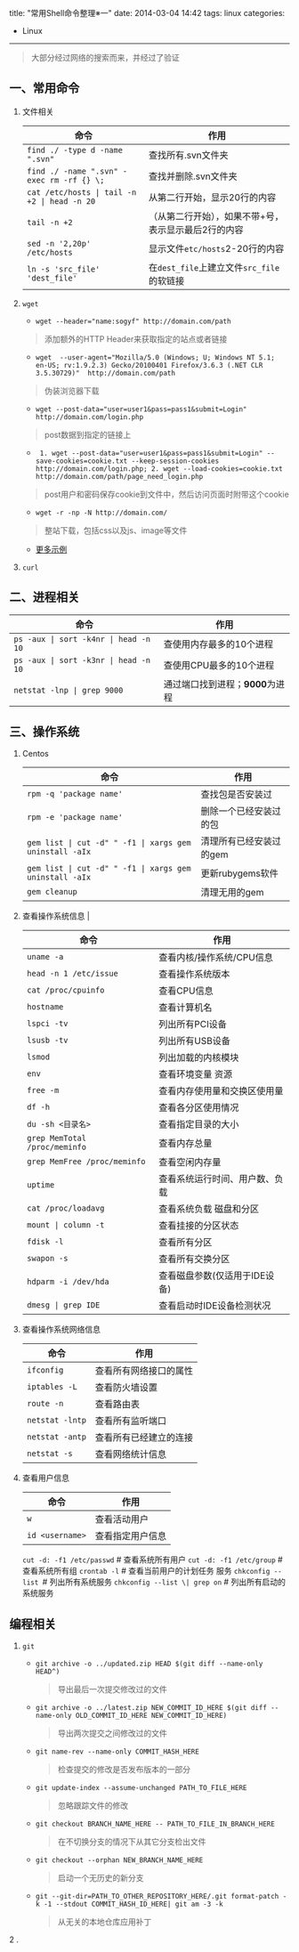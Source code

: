 title: "常用Shell命令整理※一"
date: 2014-03-04 14:42
tags: linux
categories:  
- Linux
---

> 大部分经过网络的搜索而来，并经过了验证


## 一、常用命令

1. 文件相关

    命令 | 作用 
    ------------ | -------------
    `find ./ -type d -name ".svn"`|查找所有.svn文件夹
    `find ./ -name ".svn" -exec rm -rf {} \;`|查找并删除.svn文件夹 
    `cat /etc/hosts \| tail -n +2 \| head -n 20`|从第二行开始，显示20行的内容
    `tail -n +2 `|（从第二行开始），如果不带+号，表示显示最后2行的内容
    `sed -n '2,20p' /etc/hosts`|显示文件`etc/hosts`2-20行的内容
    `ln -s 'src_file' 'dest_file'`| 在`dest_file`上建立文件`src_file`的软链接

2. `wget`

    - `wget --header="name:sogyf" http://domain.com/path`
    > 添加额外的HTTP Header来获取指定的站点或者链接
    - `wget  --user-agent="Mozilla/5.0 (Windows; U; Windows NT 5.1; en-US; rv:1.9.2.3) Gecko/20100401 Firefox/3.6.3 (.NET CLR 3.5.30729)"  http://domain.com/path`
    > 伪装浏览器下载
    - `wget --post-data="user=user1&pass=pass1&submit=Login" http://domain.com/login.php`
    > post数据到指定的链接上
    - ` 1. wget --post-data="user=user1&pass=pass1&submit=Login" --save-cookies=cookie.txt --keep-session-cookies http://domain.com/login.php; 2. wget --load-cookies=cookie.txt http://domain.com/path/page_need_login.php` 
    > post用户和密码保存cookie到文件中，然后访问页面时附带这个cookie
    - `wget -r -np -N http://domain.com/`
    > 整站下载，包括css以及js、image等文件
    - [更多示例](https://gist.github.com/lzyy/316719)
    
3. `curl`






## 二、进程相关

命令 | 作用 
------------ | -------------
`ps -aux \| sort -k4nr \| head -n 10` | 查使用内存最多的10个进程
`ps -aux \| sort -k3nr \| head -n 10` | 查使用CPU最多的10个进程 
`netstat -lnp \| grep 9000 `|  通过端口找到进程；**9000**为进程


## 三、操作系统
1. Centos

    命令  | 作用
    ------ | -----
    `rpm -q 'package name'` | 查找包是否安装过
    `rpm -e 'package name'` | 删除一个已经安装过的包
    `gem list \| cut -d" " -f1 \| xargs gem uninstall -aIx` |清理所有已经安装过的gem
    `gem list \| cut -d" " -f1 \| xargs gem uninstall -aIx` | 更新rubygems软件
    `gem cleanup` | 清理无用的gem

2. 查看操作系统信息 | 

    命令  | 作用
    -----  | ----
    `uname -a ` | 查看内核/操作系统/CPU信息 
    `head -n 1 /etc/issue` | 查看操作系统版本 
    `cat /proc/cpuinfo` | 查看CPU信息
    `hostname` | 查看计算机名 
    `lspci -tv `| 列出所有PCI设备
    `lsusb -tv `| 列出所有USB设备 
    `lsmod `| 列出加载的内核模块
    `env `| 查看环境变量 资源
    `free -m` | 查看内存使用量和交换区使用量
    `df -h `| 查看各分区使用情况 
    `du -sh <目录名>` | 查看指定目录的大小
    `grep MemTotal /proc/meminfo `| 查看内存总量
    `grep MemFree /proc/meminfo `| 查看空闲内存量 
    `uptime `| 查看系统运行时间、用户数、负载
    `cat /proc/loadavg` | 查看系统负载 磁盘和分区 
    `mount \| column -t `| 查看挂接的分区状态 
    `fdisk -l` | 查看所有分区 
    `swapon -s `| 查看所有交换分区 
    `hdparm -i /dev/hda` | 查看磁盘参数(仅适用于IDE设备)
    `dmesg \| grep IDE` | 查看启动时IDE设备检测状况

3. 查看操作系统网络信息

    命令  |   作用
    -----| ----
    `ifconfig` | 查看所有网络接口的属性 
    `iptables -L` | 查看防火墙设置 
    `route -n` | 查看路由表 
    `netstat -lntp` | 查看所有监听端口 
    `netstat -antp` | 查看所有已经建立的连接 
    `netstat -s` | 查看网络统计信息
    
4. 查看用户信息

    命令  |   作用
    -----| -----
    `w` | 查看活动用户
    `id <username>` | 查看指定用户信息
    `cut -d: -f1 /etc/passwd` # 查看系统所有用户
    `cut -d: -f1 /etc/group` # 查看系统所有组 
    `crontab -l` # 查看当前用户的计划任务 服务
    `chkconfig --list `# 列出所有系统服务
    `chkconfig --list \| grep on` # 列出所有启动的系统服务

## 编程相关

1. `git`

    - `git archive -o ../updated.zip HEAD $(git diff --name-only HEAD^)`
        > 导出最后一次提交修改过的文件
    - `git archive -o ../latest.zip NEW_COMMIT_ID_HERE $(git diff --name-only OLD_COMMIT_ID_HERE NEW_COMMIT_ID_HERE)`
        > 导出两次提交之间修改过的文件
    - `git name-rev --name-only COMMIT_HASH_HERE`
        > 检查提交的修改是否发布版本的一部分
    - `git update-index --assume-unchanged PATH_TO_FILE_HERE`
        > 忽略跟踪文件的修改
    - `git checkout BRANCH_NAME_HERE -- PATH_TO_FILE_IN_BRANCH_HERE`
        > 在不切换分支的情况下从其它分支检出文件
    - `git checkout --orphan NEW_BRANCH_NAME_HERE`
        > 启动一个无历史的新分支
    - `git --git-dir=PATH_TO_OTHER_REPOSITORY_HERE/.git format-patch -k -1 --stdout COMMIT_HASH_ID_HERE| git am -3 -k`
        > 从无关的本地仓库应用补丁

2
. 


